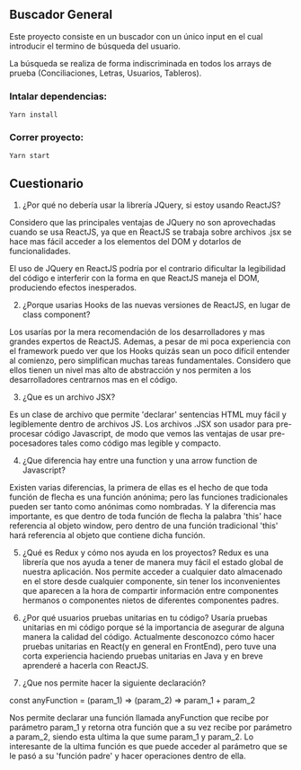 ## Buscador General

Este proyecto consiste en un buscador con un único input en el cual introducir el termino de búsqueda del usuario.

La búsqueda se realiza de forma indiscriminada en todos los arrays de prueba (Conciliaciones, Letras, Usuarios, Tableros).

### Intalar dependencias:

    Yarn install

### Correr proyecto:

    Yarn start

## Cuestionario

1. ¿Por qué no debería usar la librería JQuery, si estoy usando ReactJS?

Considero que las principales ventajas de JQuery no son aprovechadas cuando se usa ReactJS, ya que en ReactJS se trabaja sobre archivos .jsx se hace mas fácil acceder a los elementos del DOM y dotarlos de funcionalidades.

El uso de JQuery en ReactJS podría por el contrario dificultar la legibilidad del código e interferir con la forma en que ReactJS maneja el DOM, produciendo efectos inesperados.

2. ¿Porque usarias Hooks de las nuevas versiones de ReactJS, en lugar de class component?

Los usarías por la mera recomendación de los desarrolladores y mas grandes expertos de ReactJS. Ademas, a pesar de mi poca experiencia con el framework puedo ver que los Hooks quizás sean un poco difícil entender al comienzo, pero simplifican muchas tareas fundamentales. Considero que ellos tienen un nivel mas alto de abstracción y nos permiten a los desarrolladores centrarnos mas en el código.

3. ¿Que es un archivo JSX?

Es un clase de archivo que permite 'declarar' sentencias HTML muy fácil y legiblemente dentro de archivos JS. Los archivos .JSX son usador para pre-procesar código Javascript, de modo que vemos las ventajas de usar pre-pocesadores tales como código mas legible y compacto.

4. ¿Que diferencia hay entre una function y una arrow function de Javascript?

Existen varias diferencias, la primera de ellas es el hecho de que toda función de flecha es una función anónima; pero las funciones tradicionales pueden ser tanto como anónimas como nombradas. Y la diferencia mas importante, es que dentro de toda función de flecha la palabra 'this' hace referencia al objeto window, pero dentro de una función tradicional 'this' hará referencia al objeto que contiene dicha función.

5.  ¿Qué es Redux y cómo nos ayuda en los proyectos?
    Redux es una librería que nos ayuda a tener de manera muy fácil el estado global de nuestra aplicación. Nos permite acceder a cualquier dato almacenado en el store desde cualquier componente, sin tener los inconvenientes que aparecen a la hora de compartir información entre componentes hermanos o componentes nietos de diferentes componentes padres.

6.  ¿Por qué usuarios pruebas unitarias en tu código?
    Usaría pruebas unitarias en mi código porque sé la importancia de asegurar de alguna manera la calidad del código. Actualmente desconozco cómo hacer pruebas unitarias en React(y en general en FrontEnd), pero tuve una corta experiencia haciendo pruebas unitarias en Java y en breve aprenderé a hacerla con ReactJS.

7.  ¿Que nos permite hacer la siguiente declaración?

const anyFunction = (param_1) => (param_2) => param_1 + param_2

Nos permite declarar una función llamada anyFunction que recibe por parámetro param_1 y retorna otra función que a su vez recibe por parámetro a param_2, siendo esta ultima la que sume param_1 y param_2. Lo interesante de la ultima función es que puede acceder al parámetro que se le pasó a su 'función padre' y hacer operaciones dentro de ella.

